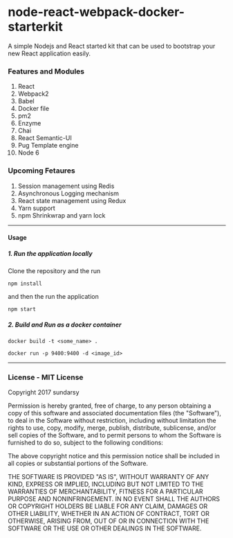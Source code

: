 # node-react-webpack-docker-starterkit

A simple Nodejs and React started kit that can be used to bootstrap your new React application easily.

### Features and Modules
1. React
2. Webpack2
3. Babel
4. Docker file
5. pm2
6. Enzyme
7. Chai
8. React Semantic-UI
9. Pug Template engine
10. Node 6

### Upcoming Fetaures
1. Session management using Redis
2. Asynchronous Logging mechanism
3. React state management using Redux
4. Yarn support
5. npm Shrinkwrap and yarn lock

***
#### Usage

##### 1. Run the application locally

Clone the repository and the run 

```
npm install
```

and then the run the application

```
npm start
```

##### 2. Build and Run as a docker container

```
docker build -t <some_name> .
```

```
docker run -p 9400:9400 -d <image_id>
```

***

### License - MIT License

Copyright 2017 sundarsy

Permission is hereby granted, free of charge, to any person obtaining a copy of this software and associated documentation files (the "Software"), to deal in the Software without restriction, including without limitation the rights to use, copy, modify, merge, publish, distribute, sublicense, and/or sell copies of the Software, and to permit persons to whom the Software is furnished to do so, subject to the following conditions:

The above copyright notice and this permission notice shall be included in all copies or substantial portions of the Software.

THE SOFTWARE IS PROVIDED "AS IS", WITHOUT WARRANTY OF ANY KIND, EXPRESS OR IMPLIED, INCLUDING BUT NOT LIMITED TO THE WARRANTIES OF MERCHANTABILITY, FITNESS FOR A PARTICULAR PURPOSE AND NONINFRINGEMENT. IN NO EVENT SHALL THE AUTHORS OR COPYRIGHT HOLDERS BE LIABLE FOR ANY CLAIM, DAMAGES OR OTHER LIABILITY, WHETHER IN AN ACTION OF CONTRACT, TORT OR OTHERWISE, ARISING FROM, OUT OF OR IN CONNECTION WITH THE SOFTWARE OR THE USE OR OTHER DEALINGS IN THE SOFTWARE.

